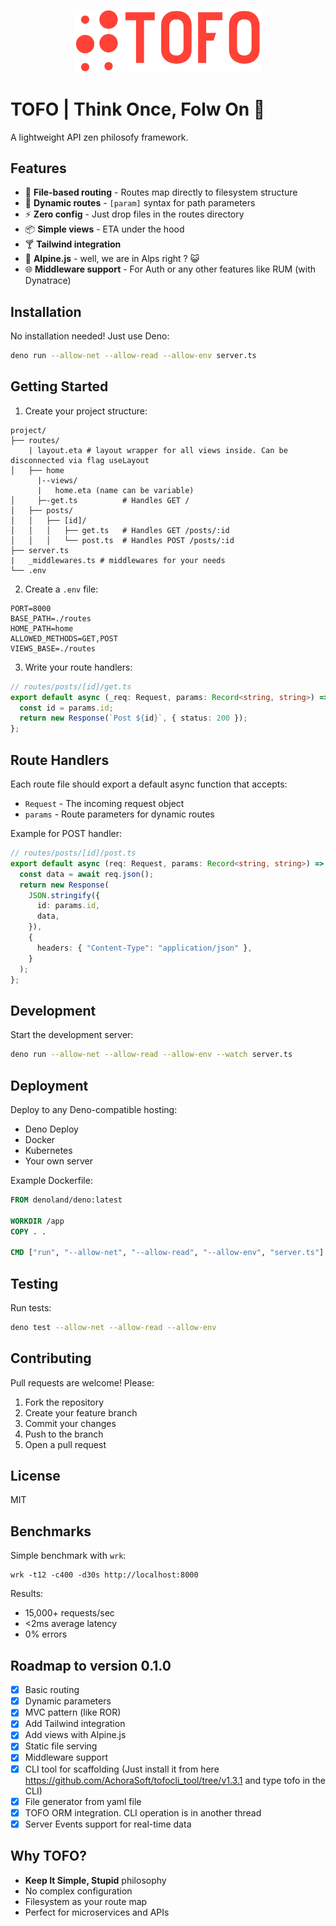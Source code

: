 <p align="center">
  <img src="https://github.com/AchoraSoft/tofo/blob/master/logo.png?raw=true" alt="Описание изображения" width="300"/>
</p>

# TOFO | Think Once, Folw On 🚀

A lightweight API zen philosofy framework.

## Features

- 🚀 **File-based routing** - Routes map directly to filesystem structure
- 🧩 **Dynamic routes** - `[param]` syntax for path parameters
- ⚡ **Zero config** - Just drop files in the routes directory
- 📦 **Simple views** - ETA under the hood
- 🍸 **Tailwind integration**
- 👻 **Alpine.js** - well, we are in Alps right ? 😺
- 🌐 **Middleware support** - For Auth or any other features like RUM (with Dynatrace)

## Installation

No installation needed! Just use Deno:

```bash
deno run --allow-net --allow-read --allow-env server.ts
```

## Getting Started

1. Create your project structure:

```
project/
├── routes/
    | layout.eta # layout wrapper for all views inside. Can be disconnected via flag useLayout
│   ├── home
      |--views/
      |   home.eta (name can be variable)
│     ├─-get.ts          # Handles GET /
│   ├── posts/
│   │   ├── [id]/
│   │   │   ├── get.ts   # Handles GET /posts/:id
│   │   │   └── post.ts  # Handles POST /posts/:id
├── server.ts
|   _middlewares.ts # middlewares for your needs
└── .env
```

2. Create a `.env` file:

```env
PORT=8000
BASE_PATH=./routes
HOME_PATH=home
ALLOWED_METHODS=GET,POST
VIEWS_BASE=./routes
```

3. Write your route handlers:

```typescript
// routes/posts/[id]/get.ts
export default async (_req: Request, params: Record<string, string>) => {
  const id = params.id;
  return new Response(`Post ${id}`, { status: 200 });
};
```

## Route Handlers

Each route file should export a default async function that accepts:

- `Request` - The incoming request object
- `params` - Route parameters for dynamic routes

Example for POST handler:

```typescript
// routes/posts/[id]/post.ts
export default async (req: Request, params: Record<string, string>) => {
  const data = await req.json();
  return new Response(
    JSON.stringify({
      id: params.id,
      data,
    }),
    {
      headers: { "Content-Type": "application/json" },
    }
  );
};
```

## Development

Start the development server:

```bash
deno run --allow-net --allow-read --allow-env --watch server.ts
```

## Deployment

Deploy to any Deno-compatible hosting:

- Deno Deploy
- Docker
- Kubernetes
- Your own server

Example Dockerfile:

```dockerfile
FROM denoland/deno:latest

WORKDIR /app
COPY . .

CMD ["run", "--allow-net", "--allow-read", "--allow-env", "server.ts"]
```

## Testing

Run tests:

```bash
deno test --allow-net --allow-read --allow-env
```

## Contributing

Pull requests are welcome! Please:

1. Fork the repository
2. Create your feature branch
3. Commit your changes
4. Push to the branch
5. Open a pull request

## License

MIT

## Benchmarks

Simple benchmark with `wrk`:

```
wrk -t12 -c400 -d30s http://localhost:8000
```

Results:

- 15,000+ requests/sec
- <2ms average latency
- 0% errors

## Roadmap to version 0.1.0

- [x] Basic routing
- [x] Dynamic parameters
- [x] MVC pattern (like ROR)
- [x] Add Tailwind integration
- [x] Add views with Alpine.js
- [x] Static file serving
- [x] Middleware support
- [x] CLI tool for scaffolding (Just install it from here https://github.com/AchoraSoft/tofocli_tool/tree/v1.3.1 and type tofo <your-project-name> in the CLI)
- [x] File generator from yaml file
- [x] TOFO ORM integration. CLI operation is in another thread
- [x] Server Events support for real-time data

## Why TOFO?

- **Keep It Simple, Stupid** philosophy
- No complex configuration
- Filesystem as your route map
- Perfect for microservices and APIs
